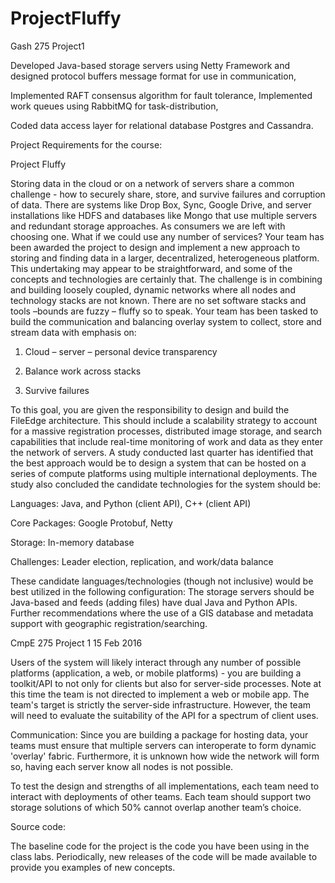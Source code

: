 # ProjectFluffy
Gash 275 Project1

Developed Java-based storage servers using Netty Framework and designed protocol buffers message format for use in communication,

Implemented RAFT consensus algorithm for fault tolerance, Implemented work queues using RabbitMQ for task-distribution,

Coded data access layer for relational database Postgres and Cassandra.		



Project Requirements for the course:


Project Fluffy


Storing data in the cloud or on a network of servers share a common challenge -
how to securely share, store, and survive failures and corruption of data. There are
systems like Drop Box, Sync, Google Drive, and server installations like HDFS and
databases like Mongo that use multiple servers and redundant storage approaches.
As consumers we are left with choosing one. What if we could use any number of
services?
Your team has been awarded the project to design and implement a new approach
to storing and finding data in a larger, decentralized, heterogeneous platform.
This undertaking may appear to be straightforward, and some of the concepts and
technologies are certainly that. The challenge is in combining and building loosely
coupled, dynamic networks where all nodes and technology stacks are not known.
There are no set software stacks and tools –bounds are fuzzy – fluffy so to speak.
Your team has been tasked to build the communication and balancing overlay
system to collect, store and stream data with emphasis on:

1. Cloud – server – personal device transparency

2. Balance work across stacks

3. Survive failures

To this goal, you are given the responsibility to design and build the FileEdge
architecture. This should include a scalability strategy to account for a massive
registration processes, distributed image storage, and search capabilities that
include real-time monitoring of work and data as they enter the network of servers.
A study conducted last quarter has identified that the best approach would be to
design a system that can be hosted on a series of compute platforms using multiple
international deployments. The study also concluded the candidate technologies for
the system should be:

Languages: Java, and Python (client API), C++ (client API)

Core Packages: Google Protobuf, Netty

Storage: In-memory database

Challenges: Leader election, replication, and work/data balance

These candidate languages/technologies (though not inclusive) would be best
utilized in the following configuration: The storage servers should be Java-based
and feeds (adding files) have dual Java and Python APIs. Further recommendations
where the use of a GIS database and metadata support with geographic
registration/searching.

CmpE 275 Project 1 15 Feb 2016

Users of the system will likely interact through any number of possible platforms
(application, a web, or mobile platforms) - you are building a toolkit/API to not only
for clients but also for server-side processes.
Note at this time the team is not directed to implement a web or mobile app. The
team's target is strictly the server-side infrastructure. However, the team will need
to evaluate the suitability of the API for a spectrum of client uses.

Communication:
Since you are building a package for hosting data, your teams must ensure that
multiple servers can interoperate to form dynamic 'overlay' fabric. Furthermore, it
is unknown how wide the network will form so, having each server know all nodes
is not possible.

To test the design and strengths of all implementations, each team need to interact
with deployments of other teams. Each team should support two storage solutions
of which 50% cannot overlap another team’s choice.

Source code:

The baseline code for the project is the code you have been using in the class labs.
Periodically, new releases of the code will be made available to provide you
examples of new concepts.
